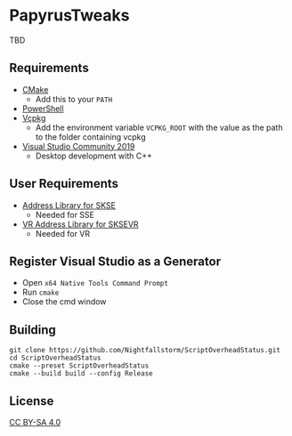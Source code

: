 # PapyrusTweaks

TBD

## Requirements
* [CMake](https://cmake.org/)
	* Add this to your `PATH`
* [PowerShell](https://github.com/PowerShell/PowerShell/releases/latest)
* [Vcpkg](https://github.com/microsoft/vcpkg)
	* Add the environment variable `VCPKG_ROOT` with the value as the path to the folder containing vcpkg
* [Visual Studio Community 2019](https://visualstudio.microsoft.com/)
	* Desktop development with C++

## User Requirements
* [Address Library for SKSE](https://www.nexusmods.com/skyrimspecialedition/mods/32444)
	* Needed for SSE
* [VR Address Library for SKSEVR](https://www.nexusmods.com/skyrimspecialedition/mods/58101)
	* Needed for VR

## Register Visual Studio as a Generator
* Open `x64 Native Tools Command Prompt`
* Run `cmake`
* Close the cmd window

## Building
```
git clone https://github.com/Nightfallstorm/ScriptOverheadStatus.git
cd ScriptOverheadStatus
cmake --preset ScriptOverheadStatus
cmake --build build --config Release
```

## License
[CC BY-SA 4.0](LICENSE)
